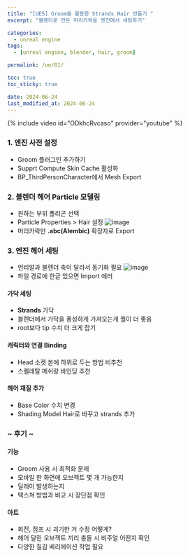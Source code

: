 ```yaml
---
title: "[UE5] Groom을 활용한 Strands Hair 만들기 "
excerpt: "블렌더로 만든 머리카락을 엔진에서 세팅하기"

categories:
  - unreal engine
tags:
  - [unreal engine, blender, hair, groom]

permalink: /ue/01/

toc: true
toc_sticky: true

date: 2024-06-24
last_modified_at: 2024-06-24
---
```


{% include video id="ODkhcRvcaso" provider="youtube" %}   

### 1. 엔진 사전 설정
- Groom 플러그인 추가하기
- Supprt Compute Skin Cache 활성화
- BP_ThirdPersonCharacter에서 Mesh Export   
   
### 2. 블렌더 헤어 Particle 모델링
- 원하는 부위 폴리곤 선택
- Particle Properties > Hair 설정
  ![image](https://github.com/choiiis/minimal-mistakes-choiiis-customized/assets/37493453/c6f1c438-9d82-4987-926a-58b16635b6a4)
- 머리카락만 **.abc(Alembic)** 확장자로 Export
   
### 3. 엔진 헤어 세팅
- 언리얼과 블렌더 축이 달라서 동기화 필요
  ![image](https://github.com/choiiis/minimal-mistakes-choiiis-customized/assets/37493453/0eeaca47-eca6-4bf8-891a-5d2c816c0d7a)
- 파일 경로에 한글 있으면 Import 에러
#### 가닥 세팅
- **Strands** 가닥
- 블렌더에서 가닥을 풍성하게 가져오는게 퀄이 더 좋음
- root보다 tip 수치 더 크게 잡기
#### 캐릭터와 연결 Binding
- Head 소켓 본에 하위로 두는 방법 비추천
- 스켈레탈 메쉬랑 바인딩 추천
#### 헤어 재질 추가
- Base Color 수치 변경
- Shading Model Hair로 바꾸고 strands 추가


### ~ 후기 ~
#### 기능
- Groom 사용 시 최적화 문제
- 모바일 한 화면에 오브젝트 몇 개 가능한지
- 딜레이 발생하는지
- 텍스쳐 방법과 비교 시 장단점 확인
#### 아트
- 회전, 점프 시 괴기한 거 수정 어떻게?
- 헤어 달린 오브젝트 끼리 충돌 시 비주얼 어떤지 확인
- 다양한 질감 베리에이션 작업 필요
  

